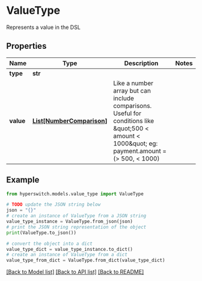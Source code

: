 # ValueType

Represents a value in the DSL

## Properties

Name | Type | Description | Notes
------------ | ------------- | ------------- | -------------
**type** | **str** |  | 
**value** | [**List[NumberComparison]**](NumberComparison.md) | Like a number array but can include comparisons. Useful for conditions like \&quot;500 &lt; amount &lt; 1000\&quot; eg: payment.amount &#x3D; (&gt; 500, &lt; 1000) | 

## Example

```python
from hyperswitch.models.value_type import ValueType

# TODO update the JSON string below
json = "{}"
# create an instance of ValueType from a JSON string
value_type_instance = ValueType.from_json(json)
# print the JSON string representation of the object
print(ValueType.to_json())

# convert the object into a dict
value_type_dict = value_type_instance.to_dict()
# create an instance of ValueType from a dict
value_type_from_dict = ValueType.from_dict(value_type_dict)
```
[[Back to Model list]](../README.md#documentation-for-models) [[Back to API list]](../README.md#documentation-for-api-endpoints) [[Back to README]](../README.md)


